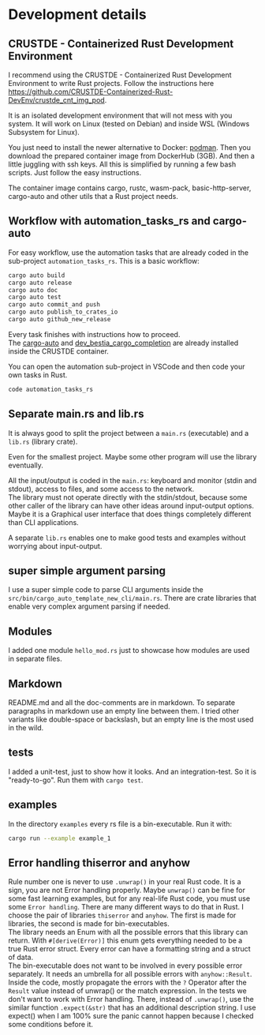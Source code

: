 # Development details

## CRUSTDE - Containerized Rust Development Environment

I recommend using the CRUSTDE - Containerized Rust Development Environment to write Rust projects. Follow the instructions here <https://github.com/CRUSTDE-Containerized-Rust-DevEnv/crustde_cnt_img_pod>.  

It is an isolated development environment that will not mess with you system.
It will work on Linux (tested on Debian) and inside WSL (Windows Subsystem for Linux).

You just need to install the newer alternative to Docker: [podman](https://podman.io/). Then you download the prepared container image from DockerHub (3GB). And then a little juggling with ssh keys. All this is simplified by running a few bash scripts. Just follow the easy instructions.  

The container image contains cargo, rustc, wasm-pack, basic-http-server, cargo-auto and other utils that a Rust project needs.  

## Workflow with automation_tasks_rs and cargo-auto

For easy workflow, use the automation tasks that are already coded in the sub-project `automation_tasks_rs`. This is a basic workflow:

```bash
cargo auto build
cargo auto release
cargo auto doc
cargo auto test
cargo auto commit_and push
cargo auto publish_to_crates_io
cargo auto github_new_release
```

Every task finishes with instructions how to proceed.  
The [cargo-auto](https://github.com/automation-tasks-rs/cargo-auto) and [dev_bestia_cargo_completion](https://github.com/automation-tasks-rs/dev_bestia_cargo_completion) are already installed inside the CRUSTDE container.

You can open the automation sub-project in VSCode and then code your own tasks in Rust.

```bash
code automation_tasks_rs
```

## Separate main.rs and lib.rs

It is always good to split the project between a `main.rs` (executable) and a `lib.rs` (library crate).

Even for the smallest project. Maybe some other program will use the library eventually.

All the input/output is coded in the `main.rs`: keyboard and monitor (stdin and stdout), access to files, and some access to the network.  
The library must not operate directly with the stdin/stdout, because some other caller of the library can have other ideas around input-output options. Maybe it is a Graphical user interface that does things completely different than CLI applications.

A separate `lib.rs` enables one to make good tests and examples without worrying about input-output.

## super simple argument parsing

I use a super simple code to parse CLI arguments inside the `src/bin/cargo_auto_template_new_cli/main.rs`. There are crate libraries that enable very complex argument parsing if needed.

## Modules

I added one module `hello_mod.rs` just to showcase how modules are used in separate files.

## Markdown

README.md and all the doc-comments are in markdown. To separate paragraphs in markdown use an empty line between them.
I tried other variants like double-space or backslash, but an empty line is the most used in the wild.

## tests

I added a unit-test, just to show how it looks. And an integration-test. So it is "ready-to-go".
Run them with `cargo test`.

## examples

In the directory `examples` every rs file is a bin-executable.
Run it with:

```bash
cargo run --example example_1
```

## Error handling thiserror and anyhow

Rule number one is never to use `.unwrap()` in your real Rust code. It is a sign, you are not Error handling properly.
Maybe `unwrap()` can be fine for some fast learning examples, but for any real-life Rust code, you must use some `Error handling`. There are many different ways to do that in Rust. I choose the pair of libraries `thiserror` and `anyhow`. The first is made for libraries, the second is made for bin-executables.  
The library needs an Enum with all the possible errors that this library can return. With `#[derive(Error)]` this enum gets everything needed to be a true Rust error struct. Every error can have a formatting string and a struct of data.  
The bin-executable does not want to be involved in every possible error separately. It needs an umbrella for all possible errors with `anyhow::Result`.  
Inside the code, mostly propagate the errors with the `?` Operator after the `Result` value instead of unwrap() or the match expression.
In the tests we don't want to work with Error handling. There, instead of `.unwrap()`, use the similar function `.expect(&str)` that has an additional description string. I use expect() when I am 100% sure the panic cannot happen because I checked some conditions before it.  
